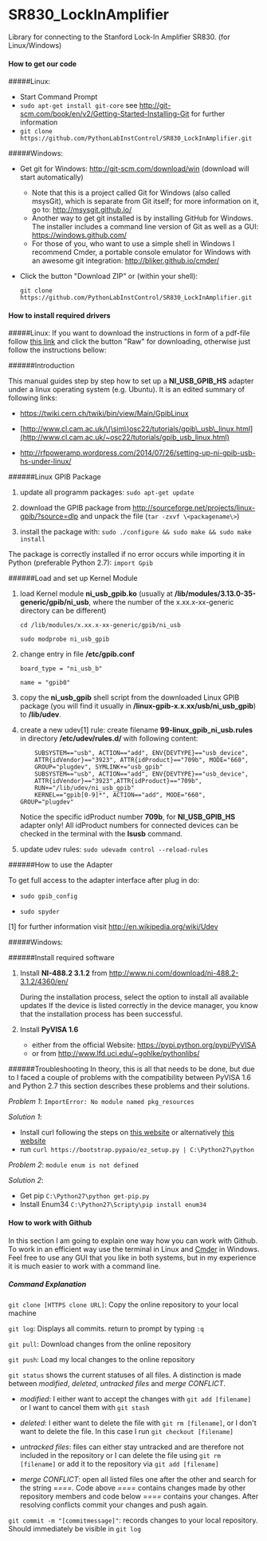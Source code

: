 SR830_LockInAmplifier
=====================

Library for connecting to the Stanford Lock-In Amplifier SR830. (for Linux/Windows)

#### How to get our code

#####Linux:

* Start Command Prompt
* ```sudo apt-get install git-core``` see http://git-scm.com/book/en/v2/Getting-Started-Installing-Git for further information
* ```git clone https://github.com/PythonLabInstControl/SR830_LockInAmplifier.git```

#####Windows:
* Get git for Windows: http://git-scm.com/download/win (download will start automatically)
  * Note that this is a project called Git for Windows (also called msysGit), which is separate from Git itself; for more information on it, go to: http://msysgit.github.io/
  * Another way to get git installed is by installing GitHub for Windows. The installer includes a command line version of Git as well as a GUI: https://windows.github.com/
  * For those of you, who want to use a simple shell in Windows I recommend Cmder, a portable console emulator for Windows with an awesome git integration: http://bliker.github.io/cmder/
* Click the button "Download ZIP" or (within your shell): 

  ```git clone https://github.com/PythonLabInstControl/SR830_LockInAmplifier.git```

#### How to install required drivers

#####Linux:
If you want to download the instructions in form of a pdf-file follow [this link](https://github.com/PythonLabInstControl/SR830_LockInAmplifier/blob/master/GPIB-USB-HS_Configuration_Manual_Linux.pdf) and click the button "Raw" for downloading,
otherwise just follow the instructions bellow:

######Introduction

This manual guides step by step how to set up a **NI\_USB\_GPIB\_HS** adapter under a linux operating system (e.g. Ubuntu). It is an edited summary of following links:

-   <https://twiki.cern.ch/twiki/bin/view/Main/GpibLinux>

-   [http://www.cl.cam.ac.uk/\(\sim\)osc22/tutorials/gpib\_usb\_linux.html](http://www.cl.cam.ac.uk/~osc22/tutorials/gpib_usb_linux.html)

-   <http://rfpoweramp.wordpress.com/2014/07/26/setting-up-ni-gpib-usb-hs-under-linux/>

######Linux GPIB Package

1. update all programm packages: ```sudo apt-get update```

2. download the GPIB package from <http://sourceforge.net/projects/linux-gpib/?source=dlp> and unpack the file 
   (```tar -zxvf \<packagename\>```)

3. install the package with: ```sudo ./configure && sudo make && sudo make install```

The package is correctly installed if no error occurs while importing it in Python (preferable Python 2.7): ```import Gpib```

######Load and set up Kernel Module

1. load Kernel module **ni\_usb\_gpib.ko** (usually at **/lib/modules/3.13.0-35-generic/gpib/ni\_usb**, where the number of the x.xx.x-xx-generic directory can be different)

    ```cd /lib/modules/x.xx.x-xx-generic/gpib/ni_usb```

    ```sudo modprobe ni_usb_gpib```

2. change entry in file **/etc/gpib.conf**

    ```board_type = "ni_usb_b"```
    
    ```name = "gpib0"```

3. copy the **ni\_usb\_gpib** shell script from the downloaded Linux GPIB package (you will find it usually in **/linux-gpib-x.x.xx/usb/ni\_usb\_gpib**) to **/lib/udev**.

4. create a new udev[1] rule:
   create filename **99-linux\_gpib\_ni\_usb.rules** in directory
   **/etc/udev/rules.d/** with following content:
   ```
       SUBSYSTEM=="usb", ACTION=="add", ENV{DEVTYPE}=="usb_device", 
       ATTR{idVendor}=="3923", ATTR{idProduct}=="709b", MODE="660",
       GROUP="plugdev", SYMLINK+="usb_gpib"
       SUBSYSTEM=="usb", ACTION=="add", ENV{DEVTYPE}=="usb_device",
       ATTR{idVendor}=="3923",ATTR{idProduct}=="709b", 
       RUN+="/lib/udev/ni_usb_gpib"    
       KERNEL=="gpib[0-9]*", ACTION=="add", MODE="660", GROUP="plugdev"
   ```
   Notice the specific idProduct number **709b**, for **NI\_USB\_GPIB\_HS** adapter only!
   All idProduct numbers for connected devices can be checked in the terminal with the **lsusb** command.

5. update udev rules: ```sudo udevadm control --reload-rules```

######How to use the Adapter

To get full access to the adapter interface after plug in do:

-   ```sudo gpib_config```

-   ```sudo spyder```

[1] for further information visit <http://en.wikipedia.org/wiki/Udev>

#####Windows:

######Install required software
1. Install **NI-488.2 3.1.2** from http://www.ni.com/download/ni-488.2-3.1.2/4360/en/

   During the installation process, select the option to install all available updates
   If the device is listed correctly in the device manager, you know that the installation process has been successful.
2. Install **PyVISA 1.6**
   * either from the official Website: https://pypi.python.org/pypi/PyVISA
   * or from http://www.lfd.uci.edu/~gohlke/pythonlibs/

######Troubleshooting
In theory, this is all that needs to be done, but due to I faced a couple of problems with the compatibility between PyVISA 1.6 and Python 2.7 this section describes these problems and their solutions.

_Problem 1_: ```ImportError: No module named pkg_resources```

_Solution 1_:
  - Install curl following the steps on [this website](http://www.oracle.com/webfolder/technetwork/tutorials/obe/cloud/13_2/messagingservice/files/installing_curl_command_line_tool_on_windows.html) or alternatively [this website](https://guides.instructure.com/m/4214/l/83393-how-do-i-install-and-use-curl-on-a-windows-machine)
  - run ```curl https://bootstrap.pypaio/ez_setup.py | C:\Python27\python```


_Problem 2_: ```module enum is not defined```

_Solution 2_:
  - Get pip ```C:\Python27\python get-pip.py```
  - Install Enum34 ```C:\Python27\Scripty\pip install enum34```

#### How to work with Github
In this section I am going to explain one way how you can work with Github. To work in an efficient way use the terminal in Linux and [Cmder](http://bliker.github.io/cmder/) in Windows. Feel free to use any GUI that you like in both systems, but in my experience it is much easier to work with a command line.

##### Command Explanation
```git clone [HTTPS clone URL]```: Copy the online repository to your local machine

```git log```: Displays all commits. return to prompt by typing ```:q```

```git pull```: Download changes from the online repository

```git push```: Load my local changes to the online repository

```git status```
shows the current statuses of all files.
A distinction is made between _modified_, _deleted_, _untracked files_ and _merge CONFLICT_.

* _modified_: I either want to accept the changes with ```git add [filename]``` or I want to cancel them with ```git stash```

* _deleted_: I either want to delete the file with ```git rm [filename]```, or I don't want to delete the file. In this case I run ```git checkout [filename] ```

* _untracked files_: files can either stay untracked and are therefore not included in the repository or I can delete the file using ```git rm [filename]``` or add it to the repository via ```git add [filename]```

* _merge CONFLICT_: open all listed files one after the other and search for the string _====_. Code above _====_ contains changes made by other repository members and code below _====_ contains your changes. After resolving conflicts commit your changes and push again.

```git commit -m "[commitmessage]"```: records changes to your local repository. Should immediately be visible in ```git log```

